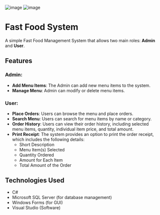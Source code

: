 ![image](https://github.com/user-attachments/assets/ba0814b5-7782-4144-b023-43293feacdb6)
![image](https://github.com/user-attachments/assets/5db6af18-eab7-45f2-9272-2b5efdf46982)

# Fast Food System

A simple Fast Food Management System that allows two main roles: **Admin** and **User**.

## Features

### Admin:
- **Add Menu Items**: The Admin can add new menu items to the system.
- **Manage Menu**: Admin can modify or delete menu items.

### User:
- **Place Orders**: Users can browse the menu and place orders.
- **Search Menu**: Users can search for menu items by name or category.
- **Order History**: Users can view their order history, including selected menu items, quantity, individual item price, and total amount.
- **Print Receipt**: The system provides an option to print the order receipt, which includes the following details:
  - Short Description
  - Menu Item(s) Selected
  - Quantity Ordered
  - Amount for Each Item
  - Total Amount of the Order

## Technologies Used
- C#
- Microsoft SQL Server (for database management)
- Windows Forms (for GUI)
- Visual Studio (Software)

